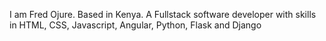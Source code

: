 I am Fred Ojure. Based in Kenya. A Fullstack software developer with skills in HTML, CSS, Javascript, Angular, Python, Flask and Django
